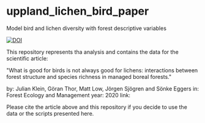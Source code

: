 # uppland_lichen_bird_paper
Model bird and lichen diversity with forest descriptive variables

[![DOI](https://zenodo.org/badge/158686898.svg)](https://zenodo.org/badge/latestdoi/158686898)

This repository represents tha analysis and contains the data for the scientific article:

"What is good for birds is not always good for lichens: interactions between forest structure and species richness in managed boreal forests."

by: Julian Klein, Göran Thor, Matt Low, Jörgen Sjögren and Sönke Eggers
in: Forest Ecology and Management
year: 2020
link:

Please cite the article above and this repository if you decide to use the data or the scripts presented here.
